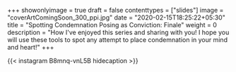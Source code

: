 +++
showonlyimage = true
draft = false
contenttypes = ["slides"]
image = "coverArtComingSoon_300_ppi.jpg"
date = "2020-02-15T18:25:22+05:30"
title = "Spotting Condemnation Posing as Conviction: Finale"
weight = 0
description = "How I've enjoyed this series and sharing with you! I hope you will use these tools to spot any attempt to place condemnation in your mind and heart!"
+++


{{< instagram B8mnq-vnL5B hidecaption >}}
